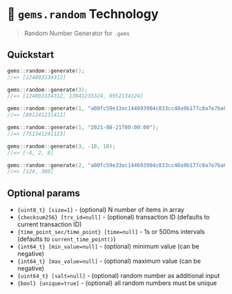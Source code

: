 # 🎲 `gems.random` Technology

> Random Number Generator for `.gems`

## Quickstart

```c++
gems::random::generate();
//=> [124893134312]

gems::random::generate(3);
//=> [124893134312, 13841233324, 8952134124]

gems::random::generate(1, "a00fc59e33ec144693904c833cc40a9b177c8a7e7ba68cefb5338116798cd926");
//=> [891241231412]

gems::random::generate(1, "2021-08-21T00:00:00");
//=> [751341241123]

gems::random::generate(3, -10, 10);
//=> [-4, 2, 8]

gems::random::generate(2, "a00fc59e33ec144693904c833cc40a9b177c8a7e7ba68cefb5338116798cd926", "2021-08-21T00:00:00", 0, 500, 250);
//=> [124, 380]
```

## Optional params

- `{uint8_t} [size=1]` - (optional) N number of items in array
- `{checksum256} [trx_id=null]` - (optional) transaction ID (defaults to current transaction ID)
- `{time_point_sec/time_point} [time=null]` - 1s or 500ms intervals (defaults to `current_time_point()`)
- `{int64_t} [min_value=null]` - (optional) minimum value (can be negative)
- `{int64_t} [max_value=null]` - (optional) maximum value (can be negative)
- `{uint64_t} [salt=null]` - (optional) random number as additional input
- `{bool} [unique=true]` - (optional) all random numbers must be unique
